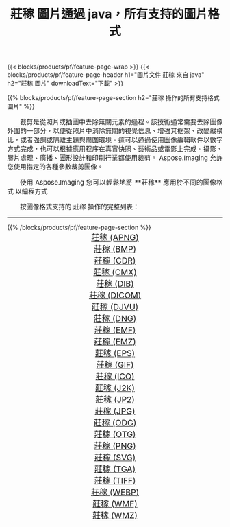 ﻿---
title: 莊稼 圖片通過 java，所有支持的圖片格式 
weight: 3920
url: /zh-hant/java/crop/ 
lang: zh-hant
langdirlevel: 2
locales: zh-hans,ja,it,ru,de,es,fr,nl,id,lt,pl,pt,vi,tr,ko,zh-hant,ar,hi,th,sv,cs,uk,he
description: 使用 Aspose.Imaging 你可以輕鬆地通過 java 獲取 莊稼 圖像
---

{{< blocks/products/pf/feature-page-wrap >}}
{{< blocks/products/pf/feature-page-header h1="圖片文件 莊稼 來自 java" h2="莊稼 圖片" downloadText="下載" >}}


{{% blocks/products/pf/feature-page-section  h2="莊稼 操作的所有支持格式 圖片" %}}
<p align="justify" style="text-indent:2em;font-size:15px;">
裁剪是從照片或插圖中去除無關元素的過程。該技術通常需要去除圖像外圍的一部分，以便從照片中消除無關的視覺信息、增強其框架、改變縱橫比，或者強調或隔離主題與周圍環境。這可以通過使用圖像編輯軟件以數字方式完成，也可以根據應用程序在真實快照、藝術品或電影上完成。攝影、膠片處理、廣播、圖形設計和印刷行業都使用裁剪。 Aspose.Imaging 允許您使用指定的各種參數裁剪圖像。
</p>
<p align="justify" style="text-indent:2em;font-size:15px;">
使用 Aspose.Imaging 您可以輕鬆地將 **莊稼** 應用於不同的圖像格式 以編程方式
</p>
<p align="justify" style="text-indent:2em;font-size:15px;">
按圖像格式支持的 莊稼 操作的完整列表：
</p>
<hr/>
{{% /blocks/products/pf/feature-page-section %}}
<div class="container-fluid productfamilypage bg-gray">
    <div class="convertypes bg-gray agp-content section">
        <div class="container">
		<div class="row other-converters" style="gap: 10px;font-size: 19px;text-align:center;">
		    <div class='col-md-2 other-converter remove-lp remove-rp'><a href="/imaging/zh-hant/java/crop/apng/" style="padding:15px;">莊稼 (APNG)</a></div><div class='col-md-2 other-converter remove-lp remove-rp'><a href="/imaging/zh-hant/java/crop/bmp/" style="padding:15px;">莊稼 (BMP)</a></div><div class='col-md-2 other-converter remove-lp remove-rp'><a href="/imaging/zh-hant/java/crop/cdr/" style="padding:15px;">莊稼 (CDR)</a></div><div class='col-md-2 other-converter remove-lp remove-rp'><a href="/imaging/zh-hant/java/crop/cmx/" style="padding:15px;">莊稼 (CMX)</a></div><div class='col-md-2 other-converter remove-lp remove-rp'><a href="/imaging/zh-hant/java/crop/dib/" style="padding:15px;">莊稼 (DIB)</a></div><div class='col-md-2 other-converter remove-lp remove-rp'><a href="/imaging/zh-hant/java/crop/dicom/" style="padding:15px;">莊稼 (DICOM)</a></div><div class='col-md-2 other-converter remove-lp remove-rp'><a href="/imaging/zh-hant/java/crop/djvu/" style="padding:15px;">莊稼 (DJVU)</a></div><div class='col-md-2 other-converter remove-lp remove-rp'><a href="/imaging/zh-hant/java/crop/dng/" style="padding:15px;">莊稼 (DNG)</a></div><div class='col-md-2 other-converter remove-lp remove-rp'><a href="/imaging/zh-hant/java/crop/emf/" style="padding:15px;">莊稼 (EMF)</a></div><div class='col-md-2 other-converter remove-lp remove-rp'><a href="/imaging/zh-hant/java/crop/emz/" style="padding:15px;">莊稼 (EMZ)</a></div><div class='col-md-2 other-converter remove-lp remove-rp'><a href="/imaging/zh-hant/java/crop/eps/" style="padding:15px;">莊稼 (EPS)</a></div><div class='col-md-2 other-converter remove-lp remove-rp'><a href="/imaging/zh-hant/java/crop/gif/" style="padding:15px;">莊稼 (GIF)</a></div><div class='col-md-2 other-converter remove-lp remove-rp'><a href="/imaging/zh-hant/java/crop/ico/" style="padding:15px;">莊稼 (ICO)</a></div><div class='col-md-2 other-converter remove-lp remove-rp'><a href="/imaging/zh-hant/java/crop/j2k/" style="padding:15px;">莊稼 (J2K)</a></div><div class='col-md-2 other-converter remove-lp remove-rp'><a href="/imaging/zh-hant/java/crop/jp2/" style="padding:15px;">莊稼 (JP2)</a></div><div class='col-md-2 other-converter remove-lp remove-rp'><a href="/imaging/zh-hant/java/crop/jpg/" style="padding:15px;">莊稼 (JPG)</a></div><div class='col-md-2 other-converter remove-lp remove-rp'><a href="/imaging/zh-hant/java/crop/odg/" style="padding:15px;">莊稼 (ODG)</a></div><div class='col-md-2 other-converter remove-lp remove-rp'><a href="/imaging/zh-hant/java/crop/otg/" style="padding:15px;">莊稼 (OTG)</a></div><div class='col-md-2 other-converter remove-lp remove-rp'><a href="/imaging/zh-hant/java/crop/png/" style="padding:15px;">莊稼 (PNG)</a></div><div class='col-md-2 other-converter remove-lp remove-rp'><a href="/imaging/zh-hant/java/crop/svg/" style="padding:15px;">莊稼 (SVG)</a></div><div class='col-md-2 other-converter remove-lp remove-rp'><a href="/imaging/zh-hant/java/crop/tga/" style="padding:15px;">莊稼 (TGA)</a></div><div class='col-md-2 other-converter remove-lp remove-rp'><a href="/imaging/zh-hant/java/crop/tiff/" style="padding:15px;">莊稼 (TIFF)</a></div><div class='col-md-2 other-converter remove-lp remove-rp'><a href="/imaging/zh-hant/java/crop/webp/" style="padding:15px;">莊稼 (WEBP)</a></div><div class='col-md-2 other-converter remove-lp remove-rp'><a href="/imaging/zh-hant/java/crop/wmf/" style="padding:15px;">莊稼 (WMF)</a></div><div class='col-md-2 other-converter remove-lp remove-rp'><a href="/imaging/zh-hant/java/crop/wmz/" style="padding:15px;">莊稼 (WMZ)</a></div>
                </div>
        </div>
    </div>
</div>
<br/>
